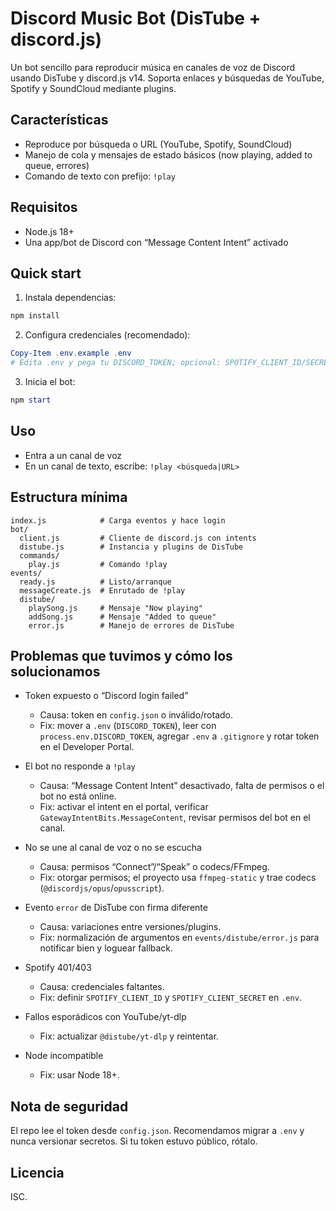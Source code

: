 # Discord Music Bot (DisTube + discord.js)

Un bot sencillo para reproducir música en canales de voz de Discord usando DisTube y discord.js v14. Soporta enlaces y búsquedas de YouTube, Spotify y SoundCloud mediante plugins.

## Características
- Reproduce por búsqueda o URL (YouTube, Spotify, SoundCloud)
- Manejo de cola y mensajes de estado básicos (now playing, added to queue, errores)
- Comando de texto con prefijo: `!play`

## Requisitos
- Node.js 18+
- Una app/bot de Discord con “Message Content Intent” activado

## Quick start
1) Instala dependencias:
```powershell
npm install
```
2) Configura credenciales (recomendado):
```powershell
Copy-Item .env.example .env
# Edita .env y pega tu DISCORD_TOKEN; opcional: SPOTIFY_CLIENT_ID/SECRET
```
3) Inicia el bot:
```powershell
npm start
```

## Uso
- Entra a un canal de voz
- En un canal de texto, escribe: `!play <búsqueda|URL>`

## Estructura mínima
```
index.js            # Carga eventos y hace login
bot/
  client.js         # Cliente de discord.js con intents
  distube.js        # Instancia y plugins de DisTube
  commands/
    play.js         # Comando !play
events/
  ready.js          # Listo/arranque
  messageCreate.js  # Enrutado de !play
  distube/
    playSong.js     # Mensaje "Now playing"
    addSong.js      # Mensaje "Added to queue"
    error.js        # Manejo de errores de DisTube
```

## Problemas que tuvimos y cómo los solucionamos
- Token expuesto o “Discord login failed”
  - Causa: token en `config.json` o inválido/rotado.
  - Fix: mover a `.env` (`DISCORD_TOKEN`), leer con `process.env.DISCORD_TOKEN`, agregar `.env` a `.gitignore` y rotar token en el Developer Portal.

- El bot no responde a `!play`
  - Causa: “Message Content Intent” desactivado, falta de permisos o el bot no está online.
  - Fix: activar el intent en el portal, verificar `GatewayIntentBits.MessageContent`, revisar permisos del bot en el canal.

- No se une al canal de voz o no se escucha
  - Causa: permisos “Connect”/“Speak” o codecs/FFmpeg.
  - Fix: otorgar permisos; el proyecto usa `ffmpeg-static` y trae codecs (`@discordjs/opus`/`opusscript`).

- Evento `error` de DisTube con firma diferente
  - Causa: variaciones entre versiones/plugins.
  - Fix: normalización de argumentos en `events/distube/error.js` para notificar bien y loguear fallback.

- Spotify 401/403
  - Causa: credenciales faltantes.
  - Fix: definir `SPOTIFY_CLIENT_ID` y `SPOTIFY_CLIENT_SECRET` en `.env`.

- Fallos esporádicos con YouTube/yt-dlp
  - Fix: actualizar `@distube/yt-dlp` y reintentar.

- Node incompatible
  - Fix: usar Node 18+.

## Nota de seguridad
El repo lee el token desde `config.json`. Recomendamos migrar a `.env` y nunca versionar secretos. Si tu token estuvo público, rótalo.

## Licencia
ISC.
